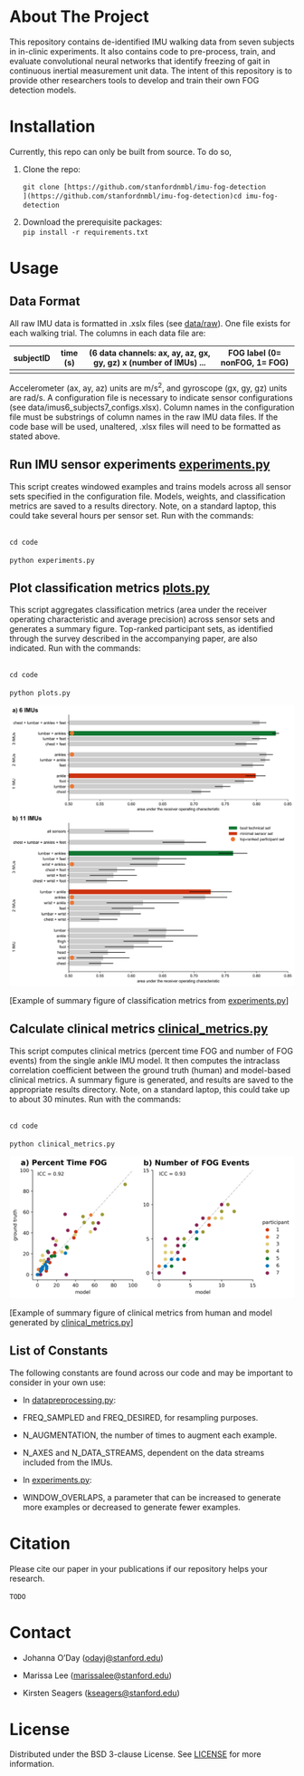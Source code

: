 ﻿
# About The Project

This repository contains de-identified IMU walking data from seven subjects in in-clinic experiments. It also contains code to pre-process, train, and evaluate convolutional neural networks that identify freezing of gait in continuous inertial measurement unit data. The intent of this repository is to provide other researchers tools to develop and train their own FOG detection models.

  

# Installation

Currently, this repo can only be built from source. To do so,

1.  Clone the repo:  
    ```  
    git clone [https://github.com/stanfordnmbl/imu-fog-detection  
    ](https://github.com/stanfordnmbl/imu-fog-detection)cd imu-fog-detection  
    ```
    
2.  Download the prerequisite packages:  
    ```pip install -r requirements.txt```
    

  

# Usage

  

## Data Format

All raw IMU data is formatted in .xslx files (see [data/raw](data/raw)). One file exists for each walking trial. The columns in each data file are: 


subjectID | time (s)  | (6 data channels: ax, ay, az, gx, gy, gz) x (number of IMUs) ... | FOG label (0= nonFOG, 1= FOG)
--|--|--|--
  |  |  |  |  |


Accelerometer (ax, ay, az) units are m/s$^2$, and gyroscope (gx, gy, gz) units are rad/s. A configuration file is necessary to indicate sensor configurations (see data/imus6_subjects7_configs.xlsx). Column names in the configuration file must be substrings of column names in the raw IMU data files. If the code base will be used, unaltered, .xlsx files will need to be formatted as stated above.

  

## Run IMU sensor experiments [experiments.py](code/experiments.py)

This script creates windowed examples and trains models across all sensor sets specified in the configuration file. Models, weights, and classification metrics are saved to a results directory. Note, on a standard laptop, this could take several hours per sensor set. Run with the commands:

```

cd code

python experiments.py

```

  

## Plot classification metrics [plots.py](code/plots.py)

This script aggregates classification metrics (area under the receiver operating characteristic and average precision) across sensor sets and generates a summary figure. Top-ranked participant sets, as identified through the survey described in the accompanying paper, are also indicated. Run with the commands:

```

cd code

python plots.py

```

![](imu_fog_detection_summary_figure.png)

[Example of summary figure of classification metrics from [experiments.py](code/experiments.py)]

  

## Calculate clinical metrics [clinical_metrics.py](code/clinical_metrics.py)

This script computes clinical metrics (percent time FOG and number of FOG events) from the single ankle IMU model. It then computes the intraclass correlation coefficient between the ground truth (human) and model-based clinical metrics. A summary figure is generated, and results are saved to the appropriate results directory. Note, on a standard laptop, this could take up to about 30 minutes. Run with the commands:

```

cd code

python clinical_metrics.py

```

  

![](imu_fog_detection_clinical_metrics_figure.png)

[Example of summary figure of clinical metrics from human and model generated by [clinical_metrics.py](code/clinical_metrics.py)]

  

## List of Constants

The following constants are found across our code and may be important to consider in your own use:

-   In [datapreprocessing.py](code/datapreprocessing.py):
    

-   FREQ_SAMPLED and FREQ_DESIRED, for resampling purposes.
    
-   N_AUGMENTATION, the number of times to augment each example.
    
-   N_AXES and N_DATA_STREAMS, dependent on the data streams included from the IMUs.
    

-   In [experiments.py](code/experiments.py):
    

-   WINDOW_OVERLAPS, a parameter that can be increased to generate more examples or decreased to generate fewer examples.
    

  

# Citation

Please cite our paper in your publications if our repository helps your research.

```TODO```

  

# Contact

-   Johanna O’Day (odayj@stanford.edu)
    
-   Marissa Lee (marissalee@stanford.edu)
    
-   Kirsten Seagers (kseagers@stanford.edu)
    

  

# License

Distributed under the BSD 3-clause License. See [LICENSE](/LICENSE.txt) for more information.
